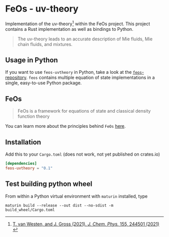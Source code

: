 # FeOs - uv-theory

Implementation of the uv-theory[^vanwesten2021] within the FeOs project. This project contains a Rust implementation as well as bindings to Python.

> The uv-theory leads to an accurate description of Mie fluids, Mie chain fluids, and mixtures.

## Usage in Python

If you want to use `feos-uvtheory` in Python, take a look at the [`feos`-repository](https://github.com/feos-org/feos). `feos` contains multiple equation of state implementations in a single, easy-to-use Python package.

## FeOs

> FeOs is a framework for equations of state and classical density function theory

You can learn more about the principles behind `FeOs` [here](https://feos-org.github.io/feos/).

## Installation

Add this to your `Cargo.toml` (does not work, not yet published on crates.io)

```toml
[dependencies]
feos-uvtheory = "0.1"
```

## Test building python wheel

From within a Python virtual environment with `maturin` installed, type

```
maturin build --release --out dist --no-sdist -m build_wheel/Cargo.toml
```

[^vanwesten2021]: [T. van Westen, and J. Gross (2021). *J. Chem. Phys.* 155, 244501 (2021) ](https://doi.org/10.1063/5.0073572)

